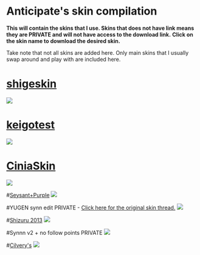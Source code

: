# Anticipate's skin compilation
**This will contain the skins that I use. Skins that does not have link means they are PRIVATE and will not have access to the download link.**
**Click on the skin name to download the desired skin.**

Take note that not all skins are added here.
Only main skins that I usually swap around and play with are included here.

# [shigeskin](http://puu.sh/m7hql/4bde743ac5.osk)
![](http://puu.sh/m7hs4/b377edc8e8.jpg)

# [keigotest](http://puu.sh/lYDoP/126a066cc0.zip)
![](http://puu.sh/m7hur/5f2f20b8c3.jpg)

# [CiniaSkin](http://puu.sh/m7hBj/851de48649.osk)
![](http://puu.sh/m7hC4/48f5ce790a.jpg)

#[Seysant+Purple](http://puu.sh/m7hGZ/0fc5f348e9.osk)
![](http://puu.sh/m7hFs/c6732a1c0f.jpg)

#YUGEN synn edit
PRIVATE - 
[Click here for the original skin thread.](https://osu.ppy.sh/forum/t/365036)
![](http://puu.sh/m7hOt/73ba0eb6f7.jpg)

#[Shizuru 2013](http://puu.sh/m7i4Q/64150d48cd.osk)
![](http://puu.sh/m7i3y/eb7379d3b8.jpg)

#Synnn v2 + no follow points
PRIVATE
![](http://puu.sh/m7hVs/243699dafa.jpg)

#[Cilvery's](http://puu.sh/hq8d7/e6fd6d24e5.zip)
![](http://puu.sh/m7i76/37e89e3f0f.jpg)

